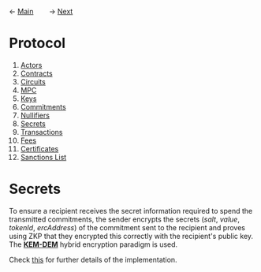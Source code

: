 &larr; [Main](../README.md) &nbsp;&nbsp;&nbsp;&nbsp;&nbsp;&nbsp; &rarr; [Next](./transactions.md#transactions)

# Protocol
1. [Actors](./actors.md)
2. [Contracts](./contracts.md)
3. [Circuits](./circuits.md)
4. [MPC](./mpc.md)
5. [Keys](./keys.md)
6. [Commitments](./commitments.md)
7. [Nullifiers](./nullifiers.md#nullifiers)
8. [Secrets](#secrets)
9. [Transactions](./transactions.md)
10. [Fees](./fees.md#fees)
11. [Certificates](./certificates.md)
12. [Sanctions List](./certificates.md#sanctions-list)

# Secrets

To ensure a recipient receives the secret information required to spend the transmitted commitments, the sender
encrypts the secrets (*salt*, *value*, *tokenId*, *ercAddress*) of the commitment sent to the recipient and
proves using ZKP that they encrypted this correctly with the recipient's public key. The [**KEM-DEM**](https://eprint.iacr.org/2006/265.pdf) hybrid encryption paradigm is used.

Check [this](https://github.com/EYBlockchain/nightfall_3/blob/master/nightfall-client/src/services/kem-dem.mjs) for further details of the implementation.



